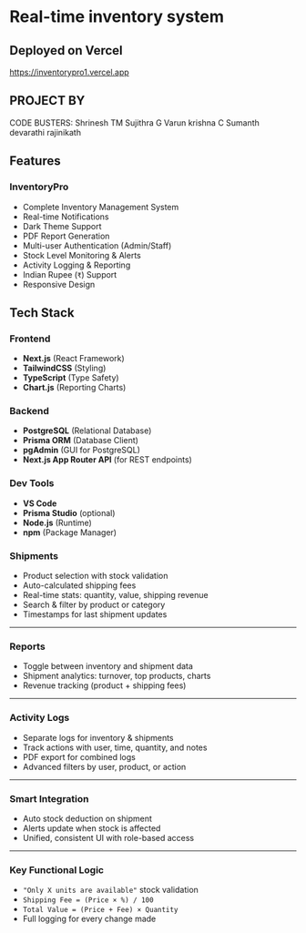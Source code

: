 # Real-time inventory system
## Deployed on Vercel
https://inventorypro1.vercel.app

## PROJECT BY
CODE BUSTERS:
Shrinesh TM
Sujithra G
Varun krishna C
Sumanth devarathi rajinikath



##  Features

###  InventoryPro

-  Complete Inventory Management System  
-  Real-time Notifications  
-  Dark Theme Support  
-  PDF Report Generation  
-  Multi-user Authentication (Admin/Staff)  
-  Stock Level Monitoring & Alerts  
-  Activity Logging & Reporting  
-  Indian Rupee (`₹`) Support  
-  Responsive Design  


##  Tech Stack

###  Frontend
- **Next.js** (React Framework)
- **TailwindCSS** (Styling)
- **TypeScript** (Type Safety)
- **Chart.js** (Reporting Charts)

###  Backend
- **PostgreSQL** (Relational Database)
- **Prisma ORM** (Database Client)
- **pgAdmin** (GUI for PostgreSQL)
- **Next.js App Router API** (for REST endpoints)

###  Dev Tools
- **VS Code**
- **Prisma Studio** (optional)
- **Node.js** (Runtime)
- **npm** (Package Manager)

  
###  Shipments

- Product selection with stock validation  
- Auto-calculated shipping fees  
- Real-time stats: quantity, value, shipping revenue  
- Search & filter by product or category  
- Timestamps for last shipment updates  

---

###  Reports

- Toggle between inventory and shipment data  
- Shipment analytics: turnover, top products, charts  
- Revenue tracking (product + shipping fees)  

---

###  Activity Logs

- Separate logs for inventory & shipments  
- Track actions with user, time, quantity, and notes  
- PDF export for combined logs  
- Advanced filters by user, product, or action  

---

###  Smart Integration

- Auto stock deduction on shipment  
- Alerts update when stock is affected  
- Unified, consistent UI with role-based access  

---

###  Key Functional Logic

- `"Only X units are available"` stock validation  
- `Shipping Fee = (Price × %) / 100`  
- `Total Value = (Price + Fee) × Quantity`  
- Full logging for every change made  
